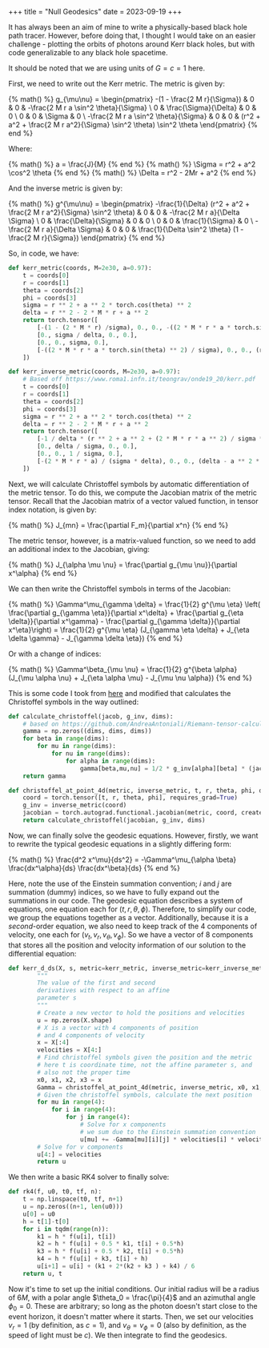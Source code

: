 +++
title = "Null Geodesics"
date = 2023-09-19
+++

It has always been an aim of mine to write a physically-based black hole path tracer. However, before doing that, I thought I would take on an easier challenge - plotting the orbits of photons around Kerr black holes, but with code generalizable to any black hole spacetime.

<!-- more -->

It should be noted that we are using units of $G = c = 1$ here.

First, we need to write out the Kerr metric. The metric is given by:

{% math() %}
g_{\mu\nu} = \begin{pmatrix}
	-(1 - \frac{2 M r}{\Sigma}) & 0 & 0 & -\frac{2 M r a \sin^2 \theta}{\Sigma} \\
	0 & \frac{\Sigma}{\Delta} & 0 & 0 \\
	0 & 0 & \Sigma & 0 \\
	-\frac{2 M r a \sin^2 \theta}{\Sigma} & 0 & 0 & (r^2 + a^2 + \frac{2 M r a^2}{\Sigma} \sin^2 \theta) \sin^2 \theta
\end{pmatrix}
{% end %}

Where:

{% math() %}
a = \frac{J}{M}
{% end %}
{% math() %}
\Sigma = r^2 + a^2 \cos^2 \theta
{% end %}
{% math() %}
\Delta = r^2 - 2Mr + a^2
{% end %}

And the inverse metric is given by:

{% math() %}
g^{\mu\nu} = \begin{pmatrix}
	-\frac{1}{\Delta} (r^2 + a^2 + \frac{2 M r a^2}{\Sigma} \sin^2 \theta) &
		0 &
		0 &
		-\frac{2 M r a}{\Delta \Sigma} \\
	0 & \frac{\Delta}{\Sigma} & 0 & 0 \\
	0 & 0 & \frac{1}{\Sigma} & 0 \\
	-\frac{2 M r a}{\Delta \Sigma} &
		0 & 
		0 & 
		\frac{1}{\Delta \sin^2 \theta} (1 - \frac{2 M r}{\Sigma})
\end{pmatrix}
{% end %}

So, in code, we have:

```py
def kerr_metric(coords, M=2e30, a=0.97):
    t = coords[0]
    r = coords[1]
    theta = coords[2]
    phi = coords[3]
    sigma = r ** 2 + a ** 2 * torch.cos(theta) ** 2
    delta = r ** 2 - 2 * M * r + a ** 2
    return torch.tensor([
        [-(1 - (2 * M * r) /sigma), 0., 0., -((2 * M * r * a * torch.sin(theta) ** 2) / sigma)],
        [0., sigma / delta, 0., 0.],
        [0., 0., sigma, 0.],
        [-((2 * M * r * a * torch.sin(theta) ** 2) / sigma), 0., 0., (r ** 2 + a ** 2 + (2 * M * r * a ** 2)/sigma * torch.sin(theta) ** 2) * torch.sin(theta) ** 2]
    ])

def kerr_inverse_metric(coords, M=2e30, a=0.97):
    # Based off https://www.roma1.infn.it/teongrav/onde19_20/kerr.pdf
    t = coords[0]
    r = coords[1]
    theta = coords[2]
    phi = coords[3]
    sigma = r ** 2 + a ** 2 * torch.cos(theta) ** 2
    delta = r ** 2 - 2 * M * r + a ** 2
    return torch.tensor([
        [-1 / delta * (r ** 2 + a ** 2 + (2 * M * r * a ** 2) / sigma * torch.sin(theta) ** 2), 0., 0., -(2 * M * r * a) / (sigma * delta)],
        [0., delta / sigma, 0., 0.],
        [0., 0., 1 / sigma, 0.],
        [-(2 * M * r * a) / (sigma * delta), 0., 0., (delta - a ** 2 * torch.sin(theta) ** 2) / (sigma * delta * torch.sin(theta) ** 2)]
    ])
```

Next, we will calculate Christoffel symbols by automatic differentiation of the metric tensor. To do this, we compute the Jacobian matrix of the metric tensor. Recall that the Jacobian matrix of a vector valued function, in tensor index notation, is given by:

{% math() %}
J_{mn} = \frac{\partial F_m}{\partial x^n}
{% end %}

The metric tensor, however, is a matrix-valued function, so we need to add an additional index to the Jacobian, giving:

{% math() %}
J_{\alpha \mu \nu} = \frac{\partial g_{\mu \nu}}{\partial x^\alpha}
{% end %}

We can then write the Christoffel symbols in terms of the Jacobian:

{% math() %}
\Gamma^\mu_{\gamma \delta} = \frac{1}{2} g^{\mu \eta} \left(
\frac{\partial g_{\gamma \eta}}{\partial x^\delta} + \frac{\partial g_{\eta \delta}}{\partial x^\gamma} - \frac{\partial g_{\gamma \delta}}{\partial x^\eta}\right) = \frac{1}{2} g^{\mu \eta} (J_{\gamma \eta \delta} + J_{\eta \delta \gamma} - J_{\gamma \delta \eta})
{% end %}

Or with a change of indices:

{% math() %}
\Gamma^\beta_{\mu \nu} = \frac{1}{2} g^{\beta \alpha} (J_{\mu \alpha \nu} + J_{\eta \alpha \mu} - J_{\mu \nu \alpha})
{% end %}

This is some code I took from [here](https://github.com/AndreaAntoniali/Riemann-tensor-calculator/blob/main/Riemann_Calculations.ipynb) and modified that calculates the Christoffel symbols in the way outlined:

```py
def calculate_christoffel(jacob, g_inv, dims):
    # based on https://github.com/AndreaAntoniali/Riemann-tensor-calculator/blob/main/Riemann_Calculations.ipynb
    gamma = np.zeros((dims, dims, dims))
    for beta in range(dims):
        for mu in range(dims):
            for nu in range(dims):
                for alpha in range(dims):
                    gamma[beta,mu,nu] = 1/2 * g_inv[alpha][beta] * (jacob[alpha][mu][nu] + jacob[alpha][nu][mu] - jacob[mu][nu][alpha])
    return gamma

def christoffel_at_point_4d(metric, inverse_metric, t, r, theta, phi, dims):
    coord = torch.tensor([t, r, theta, phi], requires_grad=True)
    g_inv = inverse_metric(coord)
    jacobian = torch.autograd.functional.jacobian(metric, coord, create_graph=True)
    return calculate_christoffel(jacobian, g_inv, dims)
```

Now, we can finally solve the geodesic equations. However, firstly, we want to rewrite the typical geodesic equations in a slightly differing form:

{% math() %}
\frac{d^2 x^\mu}{ds^2} = -\Gamma^\mu_{\alpha \beta} \frac{dx^\alpha}{ds} \frac{dx^\beta}{ds}
{% end %}

Here, note the use of the Einstein summation convention; $i$ and $j$ are summation (dummy) indices, so we have to fully expand out the summations in our code. The geodesic equation describes a system of equations, one equation each for $(t, r, \theta, \phi)$. Therefore, to simplify our code, we group the equations together as a vector. Additionally, because it is a _second_-order equation, we also need to keep track of the 4 components of velocity, one each for $(v_t, v_r, v_\theta, v_\phi)$. So we have a vector of 8 components that stores all the position and velocity information of our solution to the differential equation:

```py
def kerr_d_ds(X, s, metric=kerr_metric, inverse_metric=kerr_inverse_metric):
        """
        The value of the first and second
        derivatives with respect to an affine
        parameter s
        """
        # Create a new vector to hold the positions and velocities
        u = np.zeros(X.shape)
        # X is a vector with 4 components of position
        # and 4 components of velocity
        x = X[:4]
        velocities = X[4:]
        # Find christoffel symbols given the position and the metric
        # here t is coordinate time, not the affine parameter s, and
        # also not the proper time
        x0, x1, x2, x3 = x
        Gamma = christoffel_at_point_4d(metric, inverse_metric, x0, x1, x2, x3, 4)
        # Given the christoffel symbols, calculate the next position
        for mu in range(4):
            for i in range(4):
                for j in range(4):
                    # Solve for x components
                    # we sum due to the Einstein summation convention
                    u[mu] += -Gamma[mu][i][j] * velocities[i] * velocities[j]
        # Solve for v components
        u[4:] = velocities
        return u
```

We then write a basic RK4 solver to finally solve:

```py
def rk4(f, u0, t0, tf, n):
    t = np.linspace(t0, tf, n+1)
    u = np.zeros((n+1, len(u0)))
    u[0] = u0
    h = t[1]-t[0]
    for i in tqdm(range(n)):
        k1 = h * f(u[i], t[i])    
        k2 = h * f(u[i] + 0.5 * k1, t[i] + 0.5*h)
        k3 = h * f(u[i] + 0.5 * k2, t[i] + 0.5*h)
        k4 = h * f(u[i] + k3, t[i] + h)
        u[i+1] = u[i] + (k1 + 2*(k2 + k3 ) + k4) / 6
    return u, t
```

Now it's time to set up the initial conditions. Our initial radius will be a radius of $6M$, with a polar angle $\theta_0 = \frac{\pi}{4}$ and an azimuthal angle $\phi_0 = 0$. These are arbitrary; so long as the photon doesn't start close to the event horizon, it doesn't matter where it starts. Then, we set our velocities $v_r = 1$ (by definition, as $c = 1$), and $v_\theta = v_\phi = 0$ (also by definition, as the speed of light must be $c$). We then integrate to find the geodesics.
